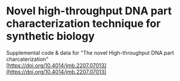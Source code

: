 # Novel high-throughput DNA part characterization technique for synthetic biology


Supplemental code & data for "The novel High-throughput DNA part charcaterization"   
[https://doi.org/10.4014/jmb.2207.07013](https://doi.org/10.4014/jmb.2207.07013)
